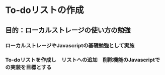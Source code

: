 # To-doリストの作成
## 目的：ローカルストレージの使い方の勉強
### ローカルストレージやJavascriptの基礎勉強として実施
### To-doリストを作成し　リストへの追加　削除機能のJavascriptでの実装を目標とする